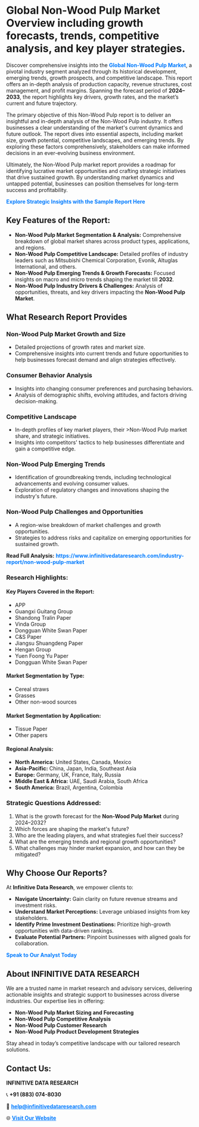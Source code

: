 <h1>Global Non-Wood Pulp Market Overview including growth forecasts, trends, competitive analysis, and key player strategies.</h1>
<p>
Discover comprehensive insights into the 
<a href="https://www.infinitivedataresearch.com/industry-report/non-wood-pulp-market" rel="dofollow" style="color: #007BFF; text-decoration: none;"><strong>Global Non-Wood Pulp Market</strong></a>, a pivotal industry segment analyzed through its historical development, emerging trends, growth prospects, and competitive landscape. This report offers an in-depth analysis of production capacity, revenue structures, cost management, and profit margins. Spanning the forecast period of <strong>2024–2033</strong>, the report highlights key drivers, growth rates, and the market’s current and future trajectory.
</p>
<p>
The primary objective of this Non-Wood Pulp report is to deliver an insightful and in-depth analysis of the Non-Wood Pulp industry. It offers businesses a clear understanding of the market's current dynamics and future outlook. The report dives into essential aspects, including market size, growth potential, competitive landscapes, and emerging trends. By exploring these factors comprehensively, stakeholders can make informed decisions in an ever-evolving business environment.
</p>
<p>
Ultimately, the Non-Wood Pulp market report provides a roadmap for identifying lucrative market opportunities and crafting strategic initiatives that drive sustained growth. By understanding market dynamics and untapped potential, businesses can position themselves for long-term success and profitability.
</p>
<p>
<a href="https://www.infinitivedataresearch.com/request-sample/reportId=105909" style="color: #007BFF; text-decoration: none;"><strong>Explore Strategic Insights with the Sample Report Here</strong></a>
</p>

<h2>Key Features of the Report:</h2>
<ul>
<li><strong>Non-Wood Pulp Market Segmentation & Analysis:</strong> Comprehensive breakdown of global market shares across product types, applications, and regions.</li>
<li><strong>Non-Wood Pulp Competitive Landscape:</strong> Detailed profiles of industry leaders such as Mitsubishi Chemical Corporation, Evonik, Altuglas International, and others.</li>
<li><strong>Non-Wood Pulp Emerging Trends & Growth Forecasts:</strong> Focused insights on macro and micro trends shaping the market till <strong>2032</strong>.</li>
<li><strong>Non-Wood Pulp Industry Drivers & Challenges:</strong> Analysis of opportunities, threats, and key drivers impacting the <strong>Non-Wood Pulp Market</strong>.</li>
</ul>

<h2>What Research Report Provides</h2>
<h3>Non-Wood Pulp Market Growth and Size</h3>
<ul>
<li>Detailed projections of growth rates and market size.</li>
<li>Comprehensive insights into current trends and future opportunities to help businesses forecast demand and align strategies effectively.</li>
</ul>

<h3>Consumer Behavior Analysis</h3>
<ul>
<li>Insights into changing consumer preferences and purchasing behaviors.</li>
<li>Analysis of demographic shifts, evolving attitudes, and factors driving decision-making.</li>
</ul>

<h3>Competitive Landscape</h3>
<ul>
<li>In-depth profiles of key market players, their >Non-Wood Pulp market share, and strategic initiatives.</li>
<li>Insights into competitors' tactics to help businesses differentiate and gain a competitive edge.</li>
</ul>

<h3>Non-Wood Pulp Emerging Trends</h3>
<ul>
<li>Identification of groundbreaking trends, including technological advancements and evolving consumer values.</li>
<li>Exploration of regulatory changes and innovations shaping the industry's future.</li>
</ul>

<h3>Non-Wood Pulp Challenges and Opportunities</h3>
<ul>
<li>A region-wise breakdown of market challenges and growth opportunities.</li>
<li>Strategies to address risks and capitalize on emerging opportunities for sustained growth.</li>
</ul>
<p><strong>Read Full Analysis:</strong> <a href="https://www.infinitivedataresearch.com/industry-report/non-wood-pulp-market" rel="dofollow" style="color: #007BFF; text-decoration: none;"><strong>https://www.infinitivedataresearch.com/industry-report/non-wood-pulp-market</strong></a></p>
<h3>Research Highlights:</h3>
<h4>Key Players Covered in the Report:</h4>
<ul><li>APP</li><li>Guangxi Guitang Group</li><li>Shandong Tralin Paper</li><li>Vinda Group</li><li>Dongguan White Swan Paper</li><li>C&amp;S Paper</li><li>Jiangsu Shuangdeng Paper</li><li>Hengan Group</li><li>Yuen Foong Yu Paper</li><li>Dongguan White Swan Paper</li></ul>
<h4>Market Segmentation by Type:</h4>
<ul><li>Cereal straws</li><li>Grasses</li><li>Other non-wood sources</li></ul>
<h4>Market Segmentation by Application:</h4>
<ul><li>Tissue Paper</li><li>Other papers</li></ul>

<h4>Regional Analysis:</h4>
<ul>
<li><strong>North America:</strong> United States, Canada, Mexico</li>
<li><strong>Asia-Pacific:</strong> China, Japan, India, Southeast Asia</li>
<li><strong>Europe:</strong> Germany, UK, France, Italy, Russia</li>
<li><strong>Middle East & Africa:</strong> UAE, Saudi Arabia, South Africa</li>
<li><strong>South America:</strong> Brazil, Argentina, Colombia</li>
</ul>

<h3>Strategic Questions Addressed:</h3>
<ol>
<li>What is the growth forecast for the <strong>Non-Wood Pulp Market</strong> during 2024–2032?</li>
<li>Which forces are shaping the market's future?</li>
<li>Who are the leading players, and what strategies fuel their success?</li>
<li>What are the emerging trends and regional growth opportunities?</li>
<li>What challenges may hinder market expansion, and how can they be mitigated?</li>
</ol>

<h2>Why Choose Our Reports?</h2>
<p>At <strong>Infinitive Data Research</strong>, we empower clients to:</p>
<ul>
<li><strong>Navigate Uncertainty:</strong> Gain clarity on future revenue streams and investment risks.</li>
<li><strong>Understand Market Perceptions:</strong> Leverage unbiased insights from key stakeholders.</li>
<li><strong>Identify Prime Investment Destinations:</strong> Prioritize high-growth opportunities with data-driven rankings.</li>
<li><strong>Evaluate Potential Partners:</strong> Pinpoint businesses with aligned goals for collaboration.</li>
</ul>
<p><a href="https://www.infinitivedataresearch.com/industry-report/non-wood-pulp-market" rel="dofollow" style="color: #007BFF; text-decoration: none;"><strong>Speak to Our Analyst Today</strong></a></p>

<h2>About INFINITIVE DATA RESEARCH</h2>
<p>We are a trusted name in market research and advisory services, delivering actionable insights and strategic support to businesses across diverse industries. Our expertise lies in offering:</p>
<ul>
<li><strong>Non-Wood Pulp Market Sizing and Forecasting</strong></li>
<li><strong>Non-Wood Pulp Competitive Analysis</strong></li>
<li><strong>Non-Wood Pulp Customer Research</strong></li>
<li><strong>Non-Wood Pulp Product Development Strategies</strong></li>
</ul>
<p>Stay ahead in today’s competitive landscape with our tailored research solutions.</p>

<h2>Contact Us:</h2>
<p><strong>INFINITIVE DATA RESEARCH</strong></p>
<p>📞 <strong>+91 (883) 074-8030</strong></p>
<p>📧 <strong><a href="mailto:help@infinitivedataresearch.com" style="color: #007BFF;">help@infinitivedataresearch.com</a></strong></p>
<p>🌐 <strong><a href="https://www.infinitivedataresearch.com" rel="dofollow" style="color: #007BFF;">Visit Our Website</a></strong></p>